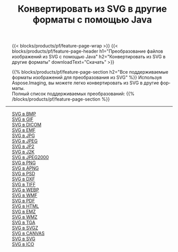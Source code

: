 ﻿---
title: Конвертировать из SVG в другие форматы с помощью Java 
weight: 3920
url: /ru/java/conversion/from/svg 
lang: ru
langdirlevel: 2
locales: zh-hans,ja,it,ru,de,es,fr,nl,id,lt,pl,pt,vi,tr,ko,zh-hant,ar,hi,th,sv,cs,uk,he
description: Используя Aspose.Imaging, вы можете легко конвертировать из SVG в другие форматы.
---

{{< blocks/products/pf/feature-page-wrap >}}
{{< blocks/products/pf/feature-page-header h1="Преобразование файлов изображений из SVG с помощью Java" h2="Конвертировать из SVG в другие форматы" downloadText="Скачать" >}}


{{% blocks/products/pf/feature-page-section  h2="Все поддерживаемые форматы изображений для преобразования из SVG" %}}
Используя Aspose.Imaging, вы можете легко конвертировать из SVG в другие форматы.
<br/>
Полный список поддерживаемых преобразований:
{{% /blocks/products/pf/feature-page-section %}}
<div class="container-fluid productfamilypage bg-gray">
    <div class="convertypes bg-gray agp-content section">
        <div class="container">
		<hr style="margin-left:-20px;"/>
		<div class="row other-converters">
		    <div class='col-md-2 other-converter remove-lp remove-rp'><a href="/imaging/ru/java/conversion/svg-to-bmp" >SVG в BMP</a></div><div class='col-md-2 other-converter remove-lp remove-rp'><a href="/imaging/ru/java/conversion/svg-to-gif" >SVG в GIF</a></div><div class='col-md-2 other-converter remove-lp remove-rp'><a href="/imaging/ru/java/conversion/svg-to-dicom" >SVG в DICOM</a></div><div class='col-md-2 other-converter remove-lp remove-rp'><a href="/imaging/ru/java/conversion/svg-to-emf" >SVG в EMF</a></div><div class='col-md-2 other-converter remove-lp remove-rp'><a href="/imaging/ru/java/conversion/svg-to-jpg" >SVG в JPG</a></div><div class='col-md-2 other-converter remove-lp remove-rp'><a href="/imaging/ru/java/conversion/svg-to-jpeg" >SVG в JPEG</a></div><div class='col-md-2 other-converter remove-lp remove-rp'><a href="/imaging/ru/java/conversion/svg-to-jp2" >SVG в JP2</a></div><div class='col-md-2 other-converter remove-lp remove-rp'><a href="/imaging/ru/java/conversion/svg-to-j2k" >SVG в J2K</a></div><div class='col-md-2 other-converter remove-lp remove-rp'><a href="/imaging/ru/java/conversion/svg-to-jpeg2000" >SVG в JPEG2000</a></div><div class='col-md-2 other-converter remove-lp remove-rp'><a href="/imaging/ru/java/conversion/svg-to-png" >SVG в PNG</a></div><div class='col-md-2 other-converter remove-lp remove-rp'><a href="/imaging/ru/java/conversion/svg-to-apng" >SVG в APNG</a></div><div class='col-md-2 other-converter remove-lp remove-rp'><a href="/imaging/ru/java/conversion/svg-to-psd" >SVG в PSD</a></div><div class='col-md-2 other-converter remove-lp remove-rp'><a href="/imaging/ru/java/conversion/svg-to-dxf" >SVG в DXF</a></div><div class='col-md-2 other-converter remove-lp remove-rp'><a href="/imaging/ru/java/conversion/svg-to-tiff" >SVG в TIFF</a></div><div class='col-md-2 other-converter remove-lp remove-rp'><a href="/imaging/ru/java/conversion/svg-to-webp" >SVG в WEBP</a></div><div class='col-md-2 other-converter remove-lp remove-rp'><a href="/imaging/ru/java/conversion/svg-to-wmf" >SVG в WMF</a></div><div class='col-md-2 other-converter remove-lp remove-rp'><a href="/imaging/ru/java/conversion/svg-to-pdf" >SVG в PDF</a></div><div class='col-md-2 other-converter remove-lp remove-rp'><a href="/imaging/ru/java/conversion/svg-to-html" >SVG в HTML</a></div><div class='col-md-2 other-converter remove-lp remove-rp'><a href="/imaging/ru/java/conversion/svg-to-emz" >SVG в EMZ</a></div><div class='col-md-2 other-converter remove-lp remove-rp'><a href="/imaging/ru/java/conversion/svg-to-wmz" >SVG в WMZ</a></div><div class='col-md-2 other-converter remove-lp remove-rp'><a href="/imaging/ru/java/conversion/svg-to-tga" >SVG в TGA</a></div><div class='col-md-2 other-converter remove-lp remove-rp'><a href="/imaging/ru/java/conversion/svg-to-svgz" >SVG в SVGZ</a></div><div class='col-md-2 other-converter remove-lp remove-rp'><a href="/imaging/ru/java/conversion/svg-to-canvas" >SVG в CANVAS</a></div><div class='col-md-2 other-converter remove-lp remove-rp'><a href="/imaging/ru/java/conversion/svg-to-svg" >SVG в SVG</a></div><div class='col-md-2 other-converter remove-lp remove-rp'><a href="/imaging/ru/java/conversion/svg-to-ico" >SVG в ICO</a></div>
                </div>
        </div>
    </div>
</div>
<br/>

